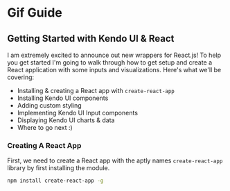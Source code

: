 # Gif Guide
## Getting Started with Kendo UI & React

I am extremely excited to announce out new wrappers for React.js! To help you get started I'm going to walk through how to get setup and create a React application with some inputs and visualizations. Here's what we'll be covering:

- Installing & creating a React app with `create-react-app`
- Installing Kendo UI components
- Adding custom styling
- Implementing Kendo UI Input components
- Displaying Kendo UI charts & data
- Where to go next :)

### Creating A React App

First, we need to create a React app with the aptly names `create-react-app` library by first installing the module.

```bash
npm install create-react-app -g
```

